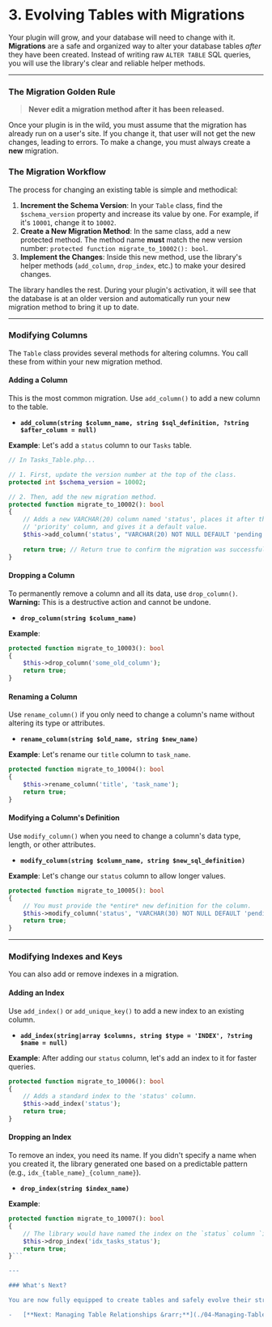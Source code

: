 # 3. Evolving Tables with Migrations

Your plugin will grow, and your database will need to change with it. **Migrations** are a safe and organized way to alter your database tables *after* they have been created. Instead of writing raw `ALTER TABLE` SQL queries, you will use the library's clear and reliable helper methods.

---

### The Migration Golden Rule

> **Never edit a migration method after it has been released.**

Once your plugin is in the wild, you must assume that the migration has already run on a user's site. If you change it, that user will not get the new changes, leading to errors. To make a change, you must always create a **new** migration.

### The Migration Workflow

The process for changing an existing table is simple and methodical:

1.  **Increment the Schema Version**: In your `Table` class, find the `$schema_version` property and increase its value by one. For example, if it's `10001`, change it to `10002`.
2.  **Create a New Migration Method**: In the same class, add a new protected method. The method name **must** match the new version number: `protected function migrate_to_10002(): bool`.
3.  **Implement the Changes**: Inside this new method, use the library's helper methods (`add_column`, `drop_index`, etc.) to make your desired changes.

The library handles the rest. During your plugin's activation, it will see that the database is at an older version and automatically run your new migration method to bring it up to date.

---

### Modifying Columns

The `Table` class provides several methods for altering columns. You call these from within your new migration method.

#### Adding a Column

This is the most common migration. Use `add_column()` to add a new column to the table.

-   **`add_column(string $column_name, string $sql_definition, ?string $after_column = null)`**

**Example**: Let's add a `status` column to our `Tasks` table.

```php
// In Tasks_Table.php...

// 1. First, update the version number at the top of the class.
protected int $schema_version = 10002;

// 2. Then, add the new migration method.
protected function migrate_to_10002(): bool
{
    // Adds a new VARCHAR(20) column named 'status', places it after the
    // 'priority' column, and gives it a default value.
    $this->add_column('status', "VARCHAR(20) NOT NULL DEFAULT 'pending'", 'priority');
    
    return true; // Return true to confirm the migration was successful.
}
```

#### Dropping a Column

To permanently remove a column and all its data, use `drop_column()`. **Warning:** This is a destructive action and cannot be undone.

-   **`drop_column(string $column_name)`**

**Example**:
```php
protected function migrate_to_10003(): bool
{
    $this->drop_column('some_old_column');
    return true;
}
```

#### Renaming a Column

Use `rename_column()` if you only need to change a column's name without altering its type or attributes.

-   **`rename_column(string $old_name, string $new_name)`**

**Example**: Let's rename our `title` column to `task_name`.
```php
protected function migrate_to_10004(): bool
{
    $this->rename_column('title', 'task_name');
    return true;
}
```

#### Modifying a Column's Definition

Use `modify_column()` when you need to change a column's data type, length, or other attributes.

-   **`modify_column(string $column_name, string $new_sql_definition)`**

**Example**: Let's change our `status` column to allow longer values.
```php
protected function migrate_to_10005(): bool
{
    // You must provide the *entire* new definition for the column.
    $this->modify_column('status', "VARCHAR(30) NOT NULL DEFAULT 'pending'");
    return true;
}
```

---

### Modifying Indexes and Keys

You can also add or remove indexes in a migration.

#### Adding an Index

Use `add_index()` or `add_unique_key()` to add a new index to an existing column.

-   **`add_index(string|array $columns, string $type = 'INDEX', ?string $name = null)`**

**Example**: After adding our `status` column, let's add an index to it for faster queries.
```php
protected function migrate_to_10006(): bool
{
    // Adds a standard index to the 'status' column.
    $this->add_index('status');
    return true;
}
```

#### Dropping an Index

To remove an index, you need its name. If you didn't specify a name when you created it, the library generated one based on a predictable pattern (e.g., `idx_{table_name}_{column_name}`).

-   **`drop_index(string $index_name)`**

**Example**:
```php
protected function migrate_to_10007(): bool
{
    // The library would have named the index on the `status` column `idx_tasks_status`.
    $this->drop_index('idx_tasks_status');
    return true;
}```

---

### What's Next?

You are now fully equipped to create tables and safely evolve their structure over time. However, tables rarely exist in isolation. The next crucial concept is learning how to formally connect them using foreign keys to ensure your data remains consistent and reliable.

-   [**Next: Managing Table Relationships &rarr;**](./04-Managing-Table-Relationships.md)